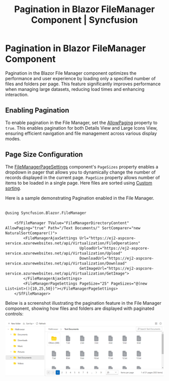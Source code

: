 ﻿---
layout: post
title: Pagination in Blazor FileManager Component | Syncfusion
description: Checkout and learn here all about Pagination in the Syncfusion Blazor FileManager component and more.
platform: Blazor
control: File Manager
documentation: ug
---

# Pagination in Blazor FileManager Component

Pagination in the Blazor File Manager component optimizes the performance and user experience by loading only a specified number of files and folders per page. This feature significantly improves performance when managing large datasets, reducing load times and enhancing interaction.

## Enabling Pagination

To enable pagination in the File Manager, set the [AllowPaging](https://help.syncfusion.com/cr/blazor/Syncfusion.Blazor.FileManager.SfFileManager-1.html#Syncfusion_Blazor_FileManager_SfFileManager_1_AllowPaging) property to `true`. This enables pagination for both Details View and Large Icons View, ensuring efficient navigation and file management across various display modes.

## Page Size Configuration

The [FileManagerPageSettings](https://help.syncfusion.com/cr/blazor/Syncfusion.Blazor.html) component's `PageSizes` property enables a dropdown in pager that allows you to dynamically change the number of records displayed in the current page. `PageSize` property allows number of items to be loaded in a single page. Here files are sorted using [Custom sorting](https://blazor.syncfusion.com/documentation/file-manager/file-operations#custom-sorting).

Here is a sample demonstrating Pagination enabled in the File Manager.

```cshtml

@using Syncfusion.Blazor.FileManager

    <SfFileManager TValue="FileManagerDirectoryContent" AllowPaging="true" Path="/Text Documents/" SortComparer="new NaturalSortComparer()">
        <FileManagerAjaxSettings Url="https://ej2-aspcore-service.azurewebsites.net/api/Virtualization/FileOperations"
                                 UploadUrl="https://ej2-aspcore-service.azurewebsites.net/api/Virtualization/Upload"
                                 DownloadUrl="https://ej2-aspcore-service.azurewebsites.net/api/Virtualization/Download"
                                 GetImageUrl="https://ej2-aspcore-service.azurewebsites.net/api/Virtualization/GetImage">
        </FileManagerAjaxSettings>
        <FileManagerPageSettings PageSize="25" PageSizes="@(new List<int>(){10,25,50})"></FileManagerPageSettings>
    </SfFileManager>

```

Below is a screenshot illustrating the pagination feature in the File Manager component, showing how files and folders are displayed with paginated controls:

![Pagination in Blazor FileManager](images/blazor-filemanager-pagination.png)

